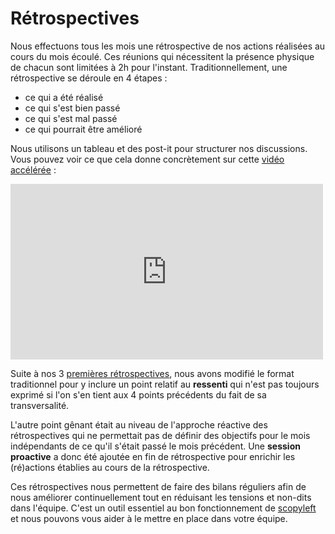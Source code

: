# Rétrospectives

Nous effectuons tous les mois une rétrospective de nos actions réalisées au cours du mois écoulé. Ces réunions qui nécessitent la présence physique de chacun sont limitées à 2h pour l'instant. Traditionnellement, une rétrospective se déroule en 4 étapes :

* ce qui a été réalisé
* ce qui s'est bien passé
* ce qui s'est mal passé
* ce qui pourrait être amélioré

Nous utilisons un tableau et des post-it pour structurer nos discussions. Vous pouvez voir ce que cela donne concrètement sur cette [vidéo accélérée](http://vimeo.com/57051886) :

<iframe src="http://player.vimeo.com/video/57051886" width="500" height="281" frameborder="0" webkitAllowFullScreen mozallowfullscreen allowFullScreen></iframe>

Suite à nos 3 [premières rétrospectives](https://github.com/scopyleft/documentation/tree/master/pilotage/retrospectives), nous avons modifié le format traditionnel pour y inclure un point relatif au **ressenti** qui n'est pas toujours exprimé si l'on s'en tient aux 4 points précédents du fait de sa transversalité.

L'autre point gênant était au niveau de l'approche réactive des rétrospectives qui ne permettait pas de définir des objectifs pour le mois indépendants de ce qu'il s'était passé le mois précédent. Une **session proactive** a donc été ajoutée en fin de rétrospective pour enrichir les (ré)actions établies au cours de la rétrospective.

Ces rétrospectives nous permettent de faire des bilans réguliers afin de nous améliorer continuellement tout en réduisant les tensions et non-dits dans l'équipe. C'est un outil essentiel au bon fonctionnement de [scopyleft](http://scopyleft.fr) et nous pouvons vous aider à le mettre en place dans votre équipe.
